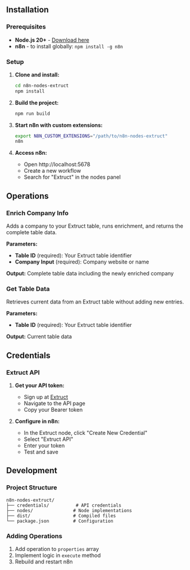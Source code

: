 ## Installation

### Prerequisites

- **Node.js 20+** - [Download here](https://nodejs.org/)
- **n8n** - to install globally: `npm install -g n8n`

### Setup

1. **Clone and install:**
   ```bash
   cd n8n-nodes-extruct
   npm install
   ```

2. **Build the project:**
   ```bash
   npm run build
   ```

3. **Start n8n with custom extensions:**
   ```bash
   export N8N_CUSTOM_EXTENSIONS="/path/to/n8n-nodes-extruct"
   n8n
   ```

4. **Access n8n:**
   - Open http://localhost:5678
   - Create a new workflow
   - Search for "Extruct" in the nodes panel

## Operations

### Enrich Company Info
Adds a company to your Extruct table, runs enrichment, and returns the complete table data.

**Parameters:**
- **Table ID** (required): Your Extruct table identifier
- **Company Input** (required): Company website or name

**Output:** Complete table data including the newly enriched company

### Get Table Data
Retrieves current data from an Extruct table without adding new entries.

**Parameters:**
- **Table ID** (required): Your Extruct table identifier

**Output:** Current table data

## Credentials

### Extruct API

1. **Get your API token:**
   - Sign up at [Extruct](https://extruct.ai)
   - Navigate to the API page
   - Copy your Bearer token

2. **Configure in n8n:**
   - In the Extruct node, click "Create New Credential"
   - Select "Extruct API"
   - Enter your token
   - Test and save

## Development

### Project Structure
```
n8n-nodes-extruct/
├── credentials/          # API credentials
├── nodes/               # Node implementations
├── dist/                # Compiled files
└── package.json         # Configuration
```

### Adding Operations

1. Add operation to `properties` array
2. Implement logic in `execute` method
3. Rebuild and restart n8n

